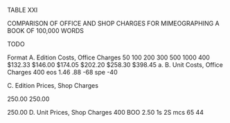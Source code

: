 TABLE XXI 

COMPARISON OF OFFICE AND SHOP CHARGES FOR MIMEOGRAPHING A BOOK OF 100,000 WORDS 

TODO

Format A. Edition Costs, Office Charges 
50 100 200 300 500 1000 
400 $132.33 $146.00 $174.05 $202.20 $258.30 $398.45 
a. B. Unit Costs, Office Charges 
400 eos 1.46 .88 -68 spe -40 

C. Edition Prices, Shop Charges 

250.00 250.00 

250.00 
D. Unit Prices, Shop Charges 
400 BOO 2.50 1s 2S mcs 65 44 
